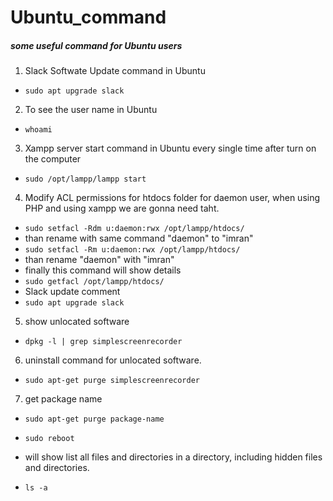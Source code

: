 # Ubuntu_command
##### some useful command for Ubuntu users 

1. Slack Softwate Update command in Ubuntu
- `sudo apt upgrade slack`
2. To see the user name in Ubuntu
- `whoami`
3. Xampp server start command in Ubuntu every single time after turn on the computer
- `sudo /opt/lampp/lampp start`
4. Modify ACL permissions for htdocs folder for daemon user, when using PHP and using xampp we are gonna need taht.
- `sudo setfacl -Rdm u:daemon:rwx /opt/lampp/htdocs/`
- than rename with same command "daemon" to "imran"
- `sudo setfacl -Rm u:daemon:rwx /opt/lampp/htdocs/`
- than rename  "daemon" with "imran"
- finally this command will show details
- `sudo getfacl /opt/lampp/htdocs/`
- Slack update comment
- `sudo apt upgrade slack`

5. show unlocated software
- `dpkg -l | grep simplescreenrecorder`

6. uninstall command for unlocated software.
- `sudo apt-get purge simplescreenrecorder`

7. get package name
- `sudo apt-get purge package-name`
- `sudo reboot`

- will show list all files and directories in a directory, including hidden files and directories.
- `ls -a`


